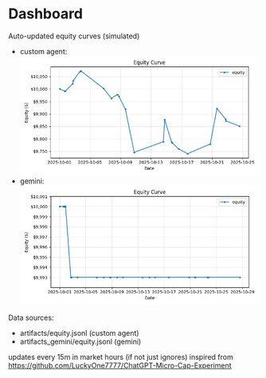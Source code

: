 # Dashboard

Auto-updated equity curves (simulated)

- custom agent: ![Equity Curve](artifacts/equity.png?v=76e90ce)
- gemini: ![Equity Curve (Gemini)](artifacts_gemini/equity.png?v=76e90ce)

Data sources:
- artifacts/equity.jsonl (custom agent)
- artifacts_gemini/equity.jsonl (gemini)

updates every 15m in market hours (if not just ignores)
inspired from https://github.com/LuckyOne7777/ChatGPT-Micro-Cap-Experiment